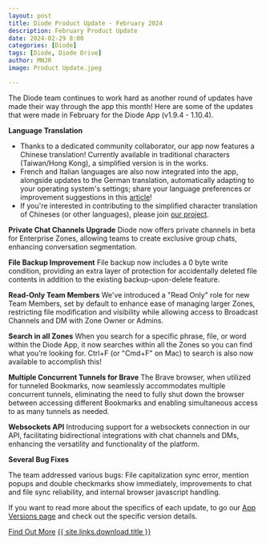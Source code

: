 ```yaml
---
layout: post
title: Diode Product Update - February 2024
description: February Product Update
date: 2024-02-29 8:00
categories: [Diode]
tags: [Diode, Diode Drive]
author: MNJR
image: Product Update.jpeg

---
```

The Diode team continues to work hard as another round of updates have made their way through the app this month! Here are some of the updates that were made in February for the Diode App (v1.9.4 - 1.10.4).

**Language Translation**

*   Thanks to a dedicated community collaborator, our app now features a Chinese translation! Currently available in traditional characters (Taiwan/Hong Kong), a simplified version is in the works. 
*   French and Italian languages are also now integrated into the app, alongside updates to the German translation, automatically adapting to your operating system's settings; share your language preferences or improvement suggestions in this [article](https://support.diode.io/article/9mfd8sacll)!
*   If you're interested in contributing to the simplified character translation of Chineses (or other languages), please join [our project](https://crowdin.com/project/diode-drive/zh-CN).

**Private Chat Channels Upgrade** 
Diode now offers private channels in beta for Enterprise Zones, allowing teams to create exclusive group chats, enhancing conversation segmentation.

**File Backup Improvement** 
File backup now includes a 0 byte write condition, providing an extra layer of protection for accidentally deleted file contents in addition to the existing backup-upon-delete feature.

**Read-Only Team Members** 
We've introduced a "Read Only" role for new Team Members, set by default to enhance ease of managing larger Zones, restricting file modification and visibility while allowing access to Broadcast Channels and DM with Zone Owner or Admins.

**Search in all Zones** 
When you search for a specific phrase, file, or word within the Diode App, it now searches within all the Zones so you can find what you’re looking for. Ctrl+F (or "Cmd+F" on Mac) to search is also now available to accomplish this! 

**Multiple Concurrent Tunnels for Brave** 
The Brave browser, when utilized for tunneled Bookmarks, now seamlessly accommodates multiple concurrent tunnels, eliminating the need to fully shut down the browser between accessing different Bookmarks and enabling simultaneous access to as many tunnels as needed.

**Websockets API** 
Introducing support for a websockets connection in our API, facilitating bidirectional integrations with chat channels and DMs, enhancing the versatility and functionality of the platform.

**Several Bug Fixes**

The team addressed various bugs: File capitalization sync error, mention popups and double checkmarks show immediately, improvements to chat and file sync reliability, and internal browser javascript handling. 

If you want to read more about the specifics of each update, to go our [App Versions page](https://support.diode.io/category/9gss923s33-diode-app-updates-versions) and check out the specific version details.

<div class="story__buttons">
  <a href="{{"/solutions/app/" | prepend: path | relative_url}}" class="btn" target="">Find Out More</a>
  <a href="#download-app" class="btn popup-open" target="">{{ site.links.download.title }}</a>
</div>
